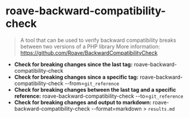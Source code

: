 # roave-backward-compatibility-check
> A tool that can be used to verify backward compatibility breaks between two versions of a PHP library
> More information: <https://github.com/Roave/BackwardCompatibilityCheck>
- **Check for breaking changes since the last tag:**
roave-backward-compatibility-check
- **Check for breaking changes since a specific tag:**
roave-backward-compatibility-check --from=`git_reference`
- **Check for breaking changes between the last tag and a specific reference:**
roave-backward-compatibility-check --to=`git_reference`
- **Check for breaking changes and output to markdown:**
roave-backward-compatibility-check --format=markdown > `results.md`
